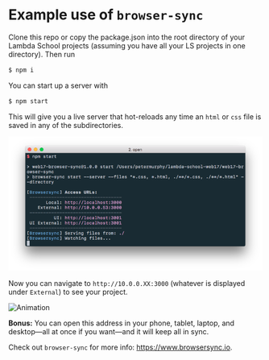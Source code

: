 # Example use of `browser-sync`

Clone this repo or copy the package.json into the root directory of your Lambda School projects (assuming you have all your LS projects in one directory). Then run

```bash
$ npm i
```

You can start up a server with

```bash
$ npm start
```

This will give you a live server that hot-reloads any time an `html` or `css` file is saved in any of the subdirectories.


![Terminal](img/terminal.png)

Now you can navigate to `http://10.0.0.XX:3000` (whatever is displayed under `External`) to see your project.

![Animation](img/sequence.gif)

**Bonus:** You can open this address in your phone, tablet, laptop, and desktop&mdash;all at once if you want&mdash;and it will keep all in sync.

Check out `browser-sync` for more info: https://www.browsersync.io.
